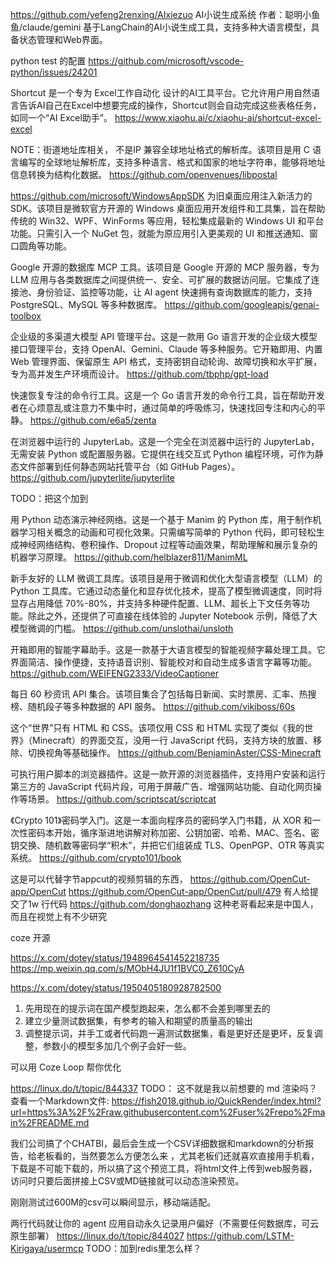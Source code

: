 


https://github.com/yefeng2renxing/AIxiezuo
AI小说生成系统 作者：聪明小鱼鱼/claude/gemini
基于LangChain的AI小说生成工具，支持多种大语言模型，具备状态管理和Web界面。



python test 的配置
https://github.com/microsoft/vscode-python/issues/24201

Shortcut 是一个专为 Excel工作自动化 设计的AI工具平台。它允许用户用自然语言告诉AI自己在Excel中想要完成的操作，Shortcut则会自动完成这些表格任务，如同一个“AI Excel助手”。
https://www.xiaohu.ai/c/xiaohu-ai/shortcut-excel-excel




NOTE：街道地址库相关， 不是IP
兼容全球地址格式的解析库。该项目是用 C 语言编写的全球地址解析库，支持多种语言、格式和国家的地址字符串，能够将地址信息转换为结构化数据。
https://github.com/openvenues/libpostal


https://github.com/microsoft/WindowsAppSDK
为旧桌面应用注入新活力的 SDK。该项目是微软官方开源的 Windows 桌面应用开发组件和工具集，旨在帮助传统的 Win32、WPF、WinForms 等应用，轻松集成最新的 Windows UI 和平台功能。只需引入一个 NuGet 包，就能为原应用引入更美观的 UI 和推送通知、窗口圆角等功能。

Google 开源的数据库 MCP 工具。该项目是 Google 开源的 MCP 服务器，专为 LLM 应用与各类数据库之间提供统一、安全、可扩展的数据访问层。它集成了连接池、身份验证、监控等功能，让 AI agent 快速拥有查询数据库的能力，支持 PostgreSQL、MySQL 等多种数据库。
https://github.com/googleapis/genai-toolbox

企业级的多渠道大模型 API 管理平台。这是一款用 Go 语言开发的企业级大模型接口管理平台，支持 OpenAI、Gemini、Claude 等多种服务。它开箱即用、内置 Web 管理界面、保留原生 API 格式，支持密钥自动轮询、故障切换和水平扩展，专为高并发生产环境而设计。
https://github.com/tbphp/gpt-load

快速恢复专注的命令行工具。这是一个 Go 语言开发的命令行工具，旨在帮助开发者在心烦意乱或注意力不集中时，通过简单的呼吸练习，快速找回专注和内心的平静。
https://github.com/e6a5/zenta




在浏览器中运行的 JupyterLab。这是一个完全在浏览器中运行的 JupyterLab，无需安装 Python 或配置服务器。它提供在线交互式 Python 编程环境，可作为静态文件部署到任何静态网站托管平台（如 GitHub Pages）。
https://github.com/jupyterlite/jupyterlite

TODO：把这个加到






用 Python 动态演示神经网络。这是一个基于 Manim 的 Python 库，用于制作机器学习相关概念的动画和可视化效果。只需编写简单的 Python 代码，即可轻松生成神经网络结构、卷积操作、Dropout 过程等动画效果，帮助理解和展示复杂的机器学习原理。
https://github.com/helblazer811/ManimML

新手友好的 LLM 微调工具库。该项目是用于微调和优化大型语言模型（LLM）的 Python 工具库。它通过动态量化和显存优化技术，提高了模型微调速度，同时将显存占用降低 70%-80%，并支持多种硬件配置、LLM、超长上下文任务等功能。除此之外，还提供了可直接在线体验的 Jupyter Notebook 示例，降低了大模型微调的门槛。
https://github.com/unslothai/unsloth

开箱即用的智能字幕助手。这是一款基于大语言模型的智能视频字幕处理工具。它界面简洁、操作便捷，支持语音识别、智能校对和自动生成多语言字幕等功能。
https://github.com/WEIFENG2333/VideoCaptioner


每日 60 秒资讯 API 集合。该项目集合了包括每日新闻、实时票房、汇率、热搜榜、随机段子等多种数据的 API 服务。
https://github.com/vikiboss/60s

这个“世界”只有 HTML 和 CSS。该项仅用 CSS 和 HTML 实现了类似《我的世界》（Minecraft）的界面交互，没用一行 JavaScript 代码，支持方块的放置、移除、切换视角等基础操作。
https://github.com/BenjaminAster/CSS-Minecraft

可执行用户脚本的浏览器插件。这是一款开源的浏览器插件，支持用户安装和运行第三方的 JavaScript 代码片段，可用于屏蔽广告、增强网站功能、自动化网页操作等场景。
https://github.com/scriptscat/scriptcat

《Crypto 101》密码学入门。这是一本面向程序员的密码学入门书籍，从 XOR 和一次性密码本开始，循序渐进地讲解对称加密、公钥加密、哈希、MAC、签名、密钥交换、随机数等密码学“积木”，并把它们组装成 TLS、OpenPGP、OTR 等真实系统。
https://github.com/crypto101/book


这是可以代替字节appcut的视频剪辑的东西，
https://github.com/OpenCut-app/OpenCut
https://github.com/OpenCut-app/OpenCut/pull/479
有人给提交了1w 行代码
https://github.com/donghaozhang
这种老哥看起来是中国人，而且在视觉上有不少研究

coze 开源

https://x.com/dotey/status/1948964541452218735
https://mp.weixin.qq.com/s/MObH4JU1f1BVC0_Z610CyA

https://x.com/dotey/status/1950405180928782500
1. 先用现在的提示词在国产模型跑起来，怎么都不会差到哪里去的
2. 建立少量测试数据集，有参考的输入和期望的质量高的输出
3. 调整提示词，并手工或者代码跑一遍测试数据集，看是更好还是更坏，反复调整，参数小的模型多加几个例子会好一些。

可以用 Coze Loop 帮你优化


https://linux.do/t/topic/844337
TODO： 这不就是我以前想要的 md 渲染吗？
查看一个Markdown文件:
https://fish2018.github.io/QuickRender/index.html?url=https%3A%2F%2Fraw.githubusercontent.com%2Fuser%2Frepo%2Fmain%2FREADME.md

我们公司搞了个CHATBI，最后会生成一个CSV详细数据和markdown的分析报告，给老板看的，当然要怎么方便怎么来
，尤其老板们还就喜欢直接用手机看，下载是不可能下载的，所以搞了这个预览工具，将html文件上传到web服务器，
访问时只要后面拼接上CSV或MD链接就可以动态渲染预览。

刚刚测试过600M的csv可以瞬间显示，移动端适配。

两行代码就让你的 agent 应用自动永久记录用户偏好（不需要任何数据库，可云原生部署）
https://linux.do/t/topic/844027
https://github.com/LSTM-Kirigaya/usermcp
TODO：加到redis里怎么样？